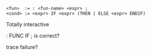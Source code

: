 ```
<fun>  := : <fun-name> <expr> ;
<cond> := <expr> IF <expr> (THEN | ELSE <expr> ENDIF)
```

Totally interactive

: FUNC IF ; is correct?

trace failure?